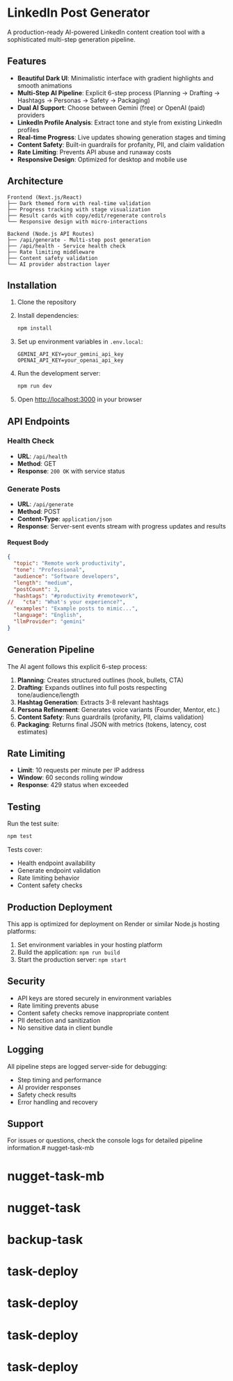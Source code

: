 # LinkedIn Post Generator

A production-ready AI-powered LinkedIn content creation tool with a sophisticated multi-step generation pipeline.

## Features

- **Beautiful Dark UI**: Minimalistic interface with gradient highlights and smooth animations
- **Multi-Step AI Pipeline**: Explicit 6-step process (Planning → Drafting → Hashtags → Personas → Safety → Packaging)
- **Dual AI Support**: Choose between Gemini (free) or OpenAI (paid) providers
- **LinkedIn Profile Analysis**: Extract tone and style from existing LinkedIn profiles
- **Real-time Progress**: Live updates showing generation stages and timing
- **Content Safety**: Built-in guardrails for profanity, PII, and claim validation
- **Rate Limiting**: Prevents API abuse and runaway costs
- **Responsive Design**: Optimized for desktop and mobile use

## Architecture

```
Frontend (Next.js/React)
├── Dark themed form with real-time validation
├── Progress tracking with stage visualization
├── Result cards with copy/edit/regenerate controls
└── Responsive design with micro-interactions

Backend (Node.js API Routes)
├── /api/generate - Multi-step post generation
├── /api/health - Service health check
├── Rate limiting middleware
├── Content safety validation
└── AI provider abstraction layer
```

## Installation

1. Clone the repository
2. Install dependencies:
   ```bash
   npm install
   ```

3. Set up environment variables in `.env.local`:
   ```
   GEMINI_API_KEY=your_gemini_api_key
   OPENAI_API_KEY=your_openai_api_key
   ```

4. Run the development server:
   ```bash
   npm run dev
   ```

5. Open [http://localhost:3000](http://localhost:3000) in your browser

## API Endpoints

### Health Check
- **URL**: `/api/health`
- **Method**: GET
- **Response**: `200 OK` with service status

### Generate Posts
- **URL**: `/api/generate`
- **Method**: POST
- **Content-Type**: `application/json`
- **Response**: Server-sent events stream with progress updates and results

#### Request Body
```json
{
  "topic": "Remote work productivity",
  "tone": "Professional",
  "audience": "Software developers",
  "length": "medium",
  "postCount": 3,
  "hashtags": "#productivity #remotework",
//   "cta": "What's your experience?",
  "examples": "Example posts to mimic...",
  "language": "English",
  "llmProvider": "gemini"
}
```

## Generation Pipeline

The AI agent follows this explicit 6-step process:

1. **Planning**: Creates structured outlines (hook, bullets, CTA)
2. **Drafting**: Expands outlines into full posts respecting tone/audience/length
3. **Hashtag Generation**: Extracts 3-8 relevant hashtags
4. **Persona Refinement**: Generates voice variants (Founder, Mentor, etc.)
5. **Content Safety**: Runs guardrails (profanity, PII, claims validation)
6. **Packaging**: Returns final JSON with metrics (tokens, latency, cost estimates)

## Rate Limiting

- **Limit**: 10 requests per minute per IP address
- **Window**: 60 seconds rolling window
- **Response**: 429 status when exceeded

## Testing

Run the test suite:
```bash
npm test
```

Tests cover:
- Health endpoint availability
- Generate endpoint validation
- Rate limiting behavior
- Content safety checks

## Production Deployment

This app is optimized for deployment on Render or similar Node.js hosting platforms:

1. Set environment variables in your hosting platform
2. Build the application: `npm run build`
3. Start the production server: `npm start`

## Security

- API keys are stored securely in environment variables
- Rate limiting prevents abuse
- Content safety checks remove inappropriate content
- PII detection and sanitization
- No sensitive data in client bundle

## Logging

All pipeline steps are logged server-side for debugging:
- Step timing and performance
- AI provider responses
- Safety check results
- Error handling and recovery

## Support

For issues or questions, check the console logs for detailed pipeline information.# nugget-task-mb
# nugget-task-mb
# nugget-task
# backup-task
# task-deploy
# task-deploy
# task-deploy
# task-deploy
